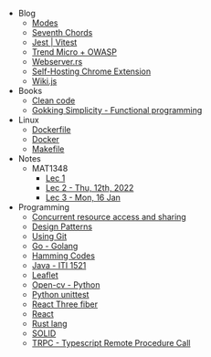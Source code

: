 - Blog
	- [Modes](md/Blog/Modes.md)
	- [Seventh Chords](md/Blog/Sevenths.md)
	- [Jest | Vitest](md/Blog/Testing.md)
	- [Trend Micro + OWASP](md/Blog/Trend-micro.md)
	- [Webserver.rs](md/Blog/Webserver-rs.md)
	- [Self-Hosting Chrome Extension](md/Blog/chrome-extension-deployment.md)
	- [Wiki.js](md/Blog/wikijs.md)
- Books
	- [Clean code](md/Books/Clean-code.md)
	- [Gokking Simplicity - Functional programming](md/Books/Grokking-simplicity.md)
- Linux
	- [Dockerfile](md/Linux/Docker-file.md)
	- [Docker](md/Linux/Docker.md)
	- [Makefile](md/Linux/Makefile.md)
- Notes
	- MAT1348
		- [Lec 1](md/Notes/MAT1348/lec1.md)
		- [Lec 2 - Thu, 12th, 2022](md/Notes/MAT1348/lec2.md)
		- [Lec 3 - Mon, 16 Jan](md/Notes/MAT1348/lec3.md)
- Programming
	- [Concurrent resource access and sharing](md/Programming/Concurent-resource-access.md)
	- [Design Patterns](md/Programming/Design-Principles.md)
	- [Using Git](md/Programming/Git.md)
	- [Go - Golang](md/Programming/Go.md)
	- [Hamming Codes](md/Programming/Hamming-codes.md)
	- [Java - ITI 1521](md/Programming/Java.md)
	- [Leaflet](md/Programming/Leaflet.md)
	- [Open-cv - Python](md/Programming/Open-cv.md)
	- [Python unittest](md/Programming/Python-unittesting.md)
	- [React Three fiber](md/Programming/React-Three-Fiber.md)
	- [React](md/Programming/React.md)
	- [Rust lang](md/Programming/Rust.md)
	- [SOLID](md/Programming/SOLID.md)
	- [TRPC - Typescript Remote Procedure Call](md/Programming/TRPC.md)
